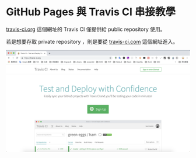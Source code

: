 # GitHub Pages 與 Travis CI 串接教學

[travis-ci.org](https://travis-ci.org/) 這個網址的 Travis CI 僅提供給 public repository 使用。

若是想要存取 private repository ，則是要從 [travis-ci.com](https://travis-ci.com/) 這個網址進入。

![image](https://github.com/akayhu/self-components/blob/master/src/file/image/travis-ci.png?raw=true)